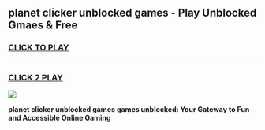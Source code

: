 
## planet clicker unblocked games - Play Unblocked Gmaes & Free
<h3>
<a href="https://news.freeplayer.one?title=planet_clicker_unblocked_games&ref=23F">CLICK TO PLAY</a></h3>
<hr>

<h3>
<a href="https://news.freeplayer.one?title=planet_clicker_unblocked_games&ref=23F">CLICK 2 PLAY</a>
  
</h3>

<a href="https://news.freeplayer.one?title=planet_clicker_unblocked_games&ref=23F/"><img src="https://clearcache.store/games.png"></a>


**planet clicker unblocked games games unblocked: Your Gateway to Fun and Accessible Online Gaming**
